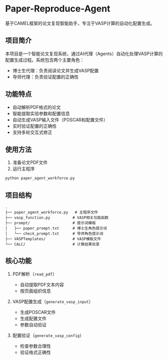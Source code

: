 # Paper-Reproduce-Agent

基于CAMEL框架的论文复现智能助手，专注于VASP计算的自动化配置生成。

## 项目简介

本项目是一个智能论文复现系统，通过AI代理（Agents）自动化处理VASP计算的配置生成过程。系统包含两个主要角色：
- 博士生代理：负责阅读论文并生成VASP配置
- 导师代理：负责验证配置的正确性

## 功能特点

- 自动解析PDF格式的论文
- 智能提取实验参数和配置信息
- 自动生成VASP输入文件（POSCAR和配置文件）
- 实时验证配置的正确性
- 支持多轮交互式修正


## 使用方法

1. 准备论文PDF文件
2. 运行主程序
```bash
python paper_agent_workforce.py
```

## 项目结构

```
.
├── paper_agent_workforce.py   # 主程序文件
├── vasp_function.py          # VASP相关功能函数
├── prompt/                   # 提示词模板
│   ├── paper_prompt.txt      # 博士生角色提示词
│   └── check_prompt.txt      # 导师角色提示词
├── VASPTemplates/            # VASP模板文件
└── CALC/                     # 计算结果目录
```

## 核心功能

1. PDF解析（`read_pdf`）
   - 自动提取PDF文本内容
   - 按页面组织信息

2. VASP配置生成（`generate_vasp_input`）
   - 生成POSCAR文件
   - 生成配置文件
   - 参数自动验证

3. 配置验证（`generate_vasp_config`）
   - 检查参数合理性
   - 验证格式正确性

